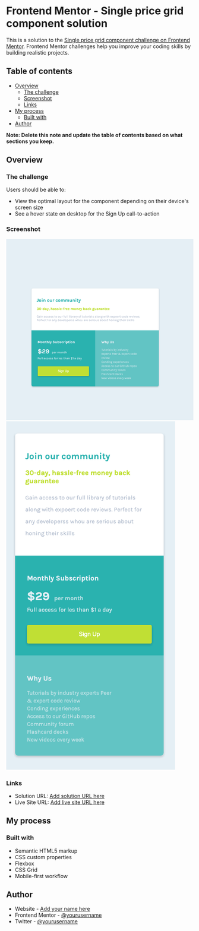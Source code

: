 # Frontend Mentor - Single price grid component solution

This is a solution to the [Single price grid component challenge on Frontend Mentor](https://www.frontendmentor.io/challenges/single-price-grid-component-5ce41129d0ff452fec5abbbc). Frontend Mentor challenges help you improve your coding skills by building realistic projects.

## Table of contents

-  [Overview](#overview)
   -  [The challenge](#the-challenge)
   -  [Screenshot](#screenshot)
   -  [Links](#links)
-  [My process](#my-process)
   -  [Built with](#built-with)
-  [Author](#author)

**Note: Delete this note and update the table of contents based on what sections you keep.**

## Overview

### The challenge

Users should be able to:

-  View the optimal layout for the component depending on their device's screen size
-  See a hover state on desktop for the Sign Up call-to-action

### Screenshot

![Desktop Version](./solution/screenshot1.png)
![Mobile Version](./solution/screenshot2.png)

### Links

-  Solution URL: [Add solution URL here](https://github.com/emines0/single-price-grid-component)
-  Live Site URL: [Add live site URL here](https://single-price-grid-component-git-main-emines0s-projects.vercel.app/)

## My process

### Built with

-  Semantic HTML5 markup
-  CSS custom properties
-  Flexbox
-  CSS Grid
-  Mobile-first workflow

## Author

-  Website - [Add your name here](https://github.com/emines0)
-  Frontend Mentor - [@yourusername](https://www.frontendmentor.io/profile/emines0)
-  Twitter - [@yourusername](https://www.twitter.com/_emines__)
